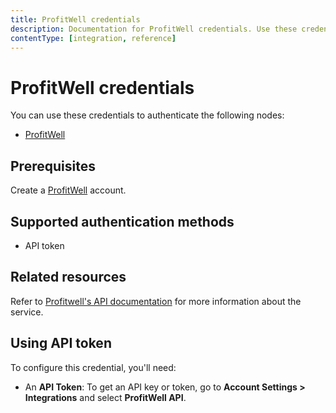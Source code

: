 ```yaml
---
title: ProfitWell credentials
description: Documentation for ProfitWell credentials. Use these credentials to authenticate ProfitWell in n8n, a workflow automation platform.
contentType: [integration, reference]
---
```


# ProfitWell credentials

You can use these credentials to authenticate the following nodes:

- [ProfitWell](/integrations/builtin/app-nodes/n8n-nodes-base.profitwell.md)

## Prerequisites

Create a [ProfitWell](https://www2.profitwell.com/signup/start) account.

## Supported authentication methods

- API token

## Related resources

Refer to [Profitwell's API documentation](https://profitwellapiv2.docs.apiary.io/) for more information about the service.

## Using API token

To configure this credential, you'll need:

- An **API Token**: To get an API key or token, go to **Account Settings > Integrations** and select **ProfitWell API**. 

